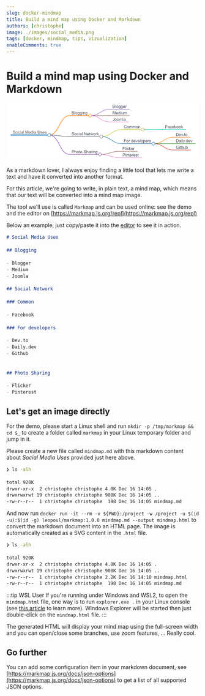```yaml
---
slug: docker-mindmap
title: Build a mind map using Docker and Markdown
authors: [christophe]
image: ./images/social_media.png
tags: [docker, mindmap, tips, vizualization]
enableComments: true
---
```

# Build a mind map using Docker and Markdown

![Build a mind map using Docker and Markdown](./images/social_media.png)

As a markdown lover, I always enjoy finding a little tool that lets me write a text and have it converted into another format.

For this article, we're going to write, in plain text, a mind map, which means that our text will be converted into a mind map image.

<!-- truncate -->

The tool we'll use is called `Markmap` and can be used online: see the demo and the editor on [https://markmap.js.org/repl](https://markmap.js.org/repl)

Below an example, just copy/paste it into the [editor](https://markmap.js.org/repl) to see it in action.

```markdown
# Social Media Uses

## Blogging

- Blogger
- Medium
- Joomla

## Social Network

### Common

- Facebook

### For developers

- Dev.to
- Daily.dev
- Github


## Photo Sharing

- Flicker
- Pinterest
```

## Let's get an image directly

For the demo, please start a Linux shell and run `mkdir -p /tmp/markmap && cd $_` to create a folder called `markmap` in your Linux temporary folder and jump in it.

Please create a new file called `mindmap.md` with this markdown content about *Social Media Uses* provided just here above.

```bash
❯ ls -alh

total 920K
drwxr-xr-x  2 christophe christophe 4.0K Dec 16 14:05 .
drwxrwxrwt 19 christophe christophe 908K Dec 16 14:05 ..
-rw-r--r--  1 christophe christophe  198 Dec 16 14:05 mindmap.md
```

And now run `docker run -it --rm -v ${PWD}:/project -w /project -u $(id -u):$(id -g) leopoul/markmap:1.0.0 mindmap.md --output mindmap.html` to convert the markdown document into an HTML page. The image is automatically created as a SVG content in the `.html` file.

```bash
❯ ls -alh

total 920K
drwxr-xr-x  2 christophe christophe 4.0K Dec 16 14:05 .
drwxrwxrwt 19 christophe christophe 908K Dec 16 14:05 ..
-rw-r--r--  1 christophe christophe 2.2K Dec 16 14:10 mindmap.html
-rw-r--r--  1 christophe christophe  198 Dec 16 14:05 mindmap.md
```

:::tip WSL User
If you're running under Windows and WSL2, to open the `mindmap.html` file, one way is to run `explorer.exe .` in your Linux console (see [this article](/blog/wsl-windows-explorer) to learn more). Windows Explorer will be started then just double-click on the `mindmap.html` file.
:::

The generated HTML will display your mind map using the full-screen width and you can open/close some branches, use zoom features, ... Really cool.

## Go further

You can add some configuration item in your markdown document, see [https://markmap.js.org/docs/json-options](https://markmap.js.org/docs/json-options) to get a list of all supported JSON options.
